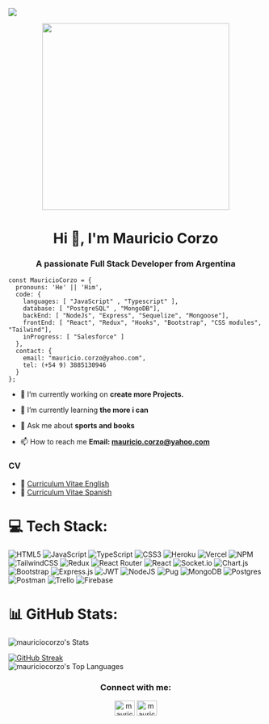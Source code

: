 ![](https://visitcount.itsvg.in/api?id=MauricioCorzo&label=Profile%20Views&color=0&pretty=false)
<div id="header" align="center">
  <img src="https://media0.giphy.com/media/RN8FdaB6T1bkkI5n4I/giphy.gif?cid=ecf05e47e6xu3cc5zuo74tp6uf1jp8jt113ldsdbubez0d0q&rid=giphy.gif&ct=s" width="370"/>
</div>

<h1 align="center">Hi 👋, I'm Mauricio Corzo</h1>
<h3 align="center">A passionate Full Stack Developer from Argentina</h3>

    const MauricioCorzo = {
      pronouns: 'He' || 'Him',
      code: {
        languages: [ "JavaScript" , "Typescript" ],
        database: [ "PostgreSQL" , "MongoDB"],
        backEnd: [ "NodeJs", "Express", "Sequelize", "Mongoose"],
        frontEnd: [ "React", "Redux", "Hooks", "Bootstrap", "CSS modules", "Tailwind"],
        inProgress: [ "Salesforce" ]
      },
      contact: {
        email: "mauricio.corzo@yahoo.com",
        tel: (+54 9) 3885130946
      }
    };


- 🔭 I’m currently working on **create more Projects.**

- 🌱 I’m currently learning **the more i can**

- 💬 Ask me about **sports and books**

- 📫 How to reach me **Email: mauricio.corzo@yahoo.com**

### CV
- 📝 [Curriculum Vitae English](https://drive.google.com/file/d/1Zsu0qRRyKSMX4Ji_CdFrnkpdKSDIddcO/view?usp=sharing)
- 📝 [Curriculum Vitae Spanish](https://drive.google.com/file/d/1sUiaROgEzMdnxBsdg4K6bzwnRmy0v94o/view?usp=sharing)



# 💻 Tech Stack:
![HTML5](https://img.shields.io/badge/html5-%23E34F26.svg?style=for-the-badge&logo=html5&logoColor=white) ![JavaScript](https://img.shields.io/badge/javascript-%23323330.svg?style=for-the-badge&logo=javascript&logoColor=%23F7DF1E) ![TypeScript](https://img.shields.io/badge/typescript-%23007ACC.svg?style=for-the-badge&logo=typescript&logoColor=white) ![CSS3](https://img.shields.io/badge/css3-%231572B6.svg?style=for-the-badge&logo=css3&logoColor=white) ![Heroku](https://img.shields.io/badge/heroku-%23430098.svg?style=for-the-badge&logo=heroku&logoColor=white) ![Vercel](https://img.shields.io/badge/vercel-%23000000.svg?style=for-the-badge&logo=vercel&logoColor=white) ![NPM](https://img.shields.io/badge/NPM-%23000000.svg?style=for-the-badge&logo=npm&logoColor=white) ![TailwindCSS](https://img.shields.io/badge/tailwindcss-%2338B2AC.svg?style=for-the-badge&logo=tailwind-css&logoColor=white) ![Redux](https://img.shields.io/badge/redux-%23593d88.svg?style=for-the-badge&logo=redux&logoColor=white) ![React Router](https://img.shields.io/badge/React_Router-CA4245?style=for-the-badge&logo=react-router&logoColor=white) ![React](https://img.shields.io/badge/react-%2320232a.svg?style=for-the-badge&logo=react&logoColor=%2361DAFB) ![Socket.io](https://img.shields.io/badge/Socket.io-black?style=for-the-badge&logo=socket.io&badgeColor=010101) ![Chart.js](https://img.shields.io/badge/chart.js-F5788D.svg?style=for-the-badge&logo=chart.js&logoColor=white) ![Bootstrap](https://img.shields.io/badge/bootstrap-%23563D7C.svg?style=for-the-badge&logo=bootstrap&logoColor=white) ![Express.js](https://img.shields.io/badge/express.js-%23404d59.svg?style=for-the-badge&logo=express&logoColor=%2361DAFB) ![JWT](https://img.shields.io/badge/JWT-black?style=for-the-badge&logo=JSON%20web%20tokens) ![NodeJS](https://img.shields.io/badge/node.js-6DA55F?style=for-the-badge&logo=node.js&logoColor=white) ![Pug](https://img.shields.io/badge/Pug-FFF?style=for-the-badge&logo=pug&logoColor=A86454) ![MongoDB](https://img.shields.io/badge/MongoDB-%234ea94b.svg?style=for-the-badge&logo=mongodb&logoColor=white) ![Postgres](https://img.shields.io/badge/postgres-%23316192.svg?style=for-the-badge&logo=postgresql&logoColor=white) ![Postman](https://img.shields.io/badge/Postman-FF6C37?style=for-the-badge&logo=postman&logoColor=white) ![Trello](https://img.shields.io/badge/Trello-%23026AA7.svg?style=for-the-badge&logo=Trello&logoColor=white) ![Firebase](https://img.shields.io/badge/firebase-%23039BE5.svg?style=for-the-badge&logo=firebase)

# 📊 GitHub Stats:
![mauriciocorzo's Stats](https://github-readme-stats.vercel.app/api?username=mauriciocorzo&theme=dracula&show_icons=true&hide_border=true&count_private=true)<br/>

[![GitHub Streak](https://github-readme-streak-stats.herokuapp.com/?user=mauriciocorzo&theme=dracula&show_icons=true&hide_border=false&count_private=true)](https://git.io/streak-stats)
<br/>
![mauriciocorzo's Top Languages](https://github-readme-stats.vercel.app/api/top-langs/?username=mauriciocorzo&theme=dracula&show_icons=true&hide_border=true&layout=compact&count_private=true)

<h3 align="center">Connect with me:</h3>
<p align="center">
<a href="https://twitter.com/mauricorzo" target="blank"><img align="center" src="https://raw.githubusercontent.com/rahuldkjain/github-profile-readme-generator/master/src/images/icons/Social/twitter.svg" alt="mauricorzo" height="30" width="40" /></a>
<a href="https://linkedin.com/in/mauricio-corzo" target="blank"><img align="center" src="https://raw.githubusercontent.com/rahuldkjain/github-profile-readme-generator/master/src/images/icons/Social/linked-in-alt.svg" alt="mauricio-corzo" height="30" width="40" /></a>
</p>
